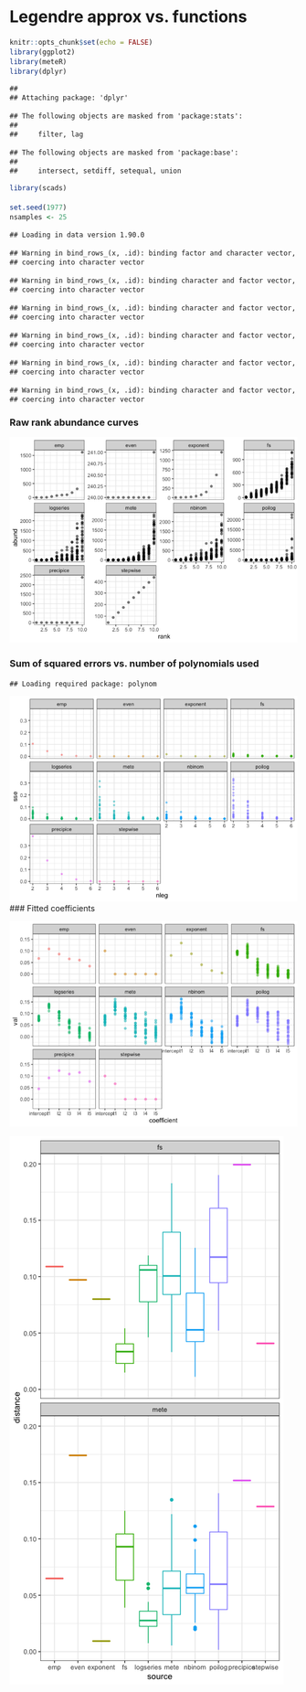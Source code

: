 Legendre approx vs. functions
================

``` r
knitr::opts_chunk$set(echo = FALSE)
library(ggplot2)
library(meteR)
library(dplyr)
```

    ## 
    ## Attaching package: 'dplyr'

    ## The following objects are masked from 'package:stats':
    ## 
    ##     filter, lag

    ## The following objects are masked from 'package:base':
    ## 
    ##     intersect, setdiff, setequal, union

``` r
library(scads)

set.seed(1977)
nsamples <- 25
```

    ## Loading in data version 1.90.0

    ## Warning in bind_rows_(x, .id): binding factor and character vector,
    ## coercing into character vector

    ## Warning in bind_rows_(x, .id): binding character and factor vector,
    ## coercing into character vector

    ## Warning in bind_rows_(x, .id): binding character and factor vector,
    ## coercing into character vector

    ## Warning in bind_rows_(x, .id): binding character and factor vector,
    ## coercing into character vector

    ## Warning in bind_rows_(x, .id): binding character and factor vector,
    ## coercing into character vector

    ## Warning in bind_rows_(x, .id): binding character and factor vector,
    ## coercing into character vector

### Raw rank abundance curves

![](comparison_functions_files/figure-markdown_github/samples%20plot-1.png)

### Sum of squared errors vs. number of polynomials used

    ## Loading required package: polynom

![](comparison_functions_files/figure-markdown_github/sse%20vs%20nleg-1.png) \#\#\# Fitted coefficients

![](comparison_functions_files/figure-markdown_github/unnamed-chunk-1-1.png)

![](comparison_functions_files/figure-markdown_github/dist%20to%20centroids-1.png)
